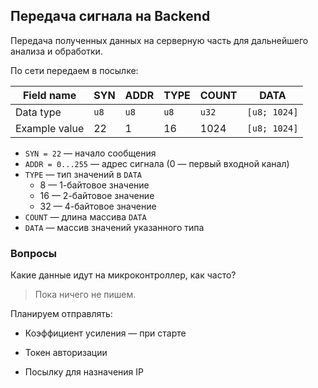 ## Передача сигнала на Backend

Передача полученных данных на серверную часть для дальнейшего анализа и обработки.

По сети передаем в посылке:

| Field name   | SYN  | ADDR | TYPE | COUNT | DATA         |
|-------------|------|------|------|-------|-------------|
| Data type   | `u8` | `u8` | `u8` | `u32` | `[u8; 1024]` |
| Example value | 22 | 1 | 16 | 1024 | `[u8; 1024]` |

- `SYN = 22` — начало сообщения
- `ADDR = 0...255` — адрес сигнала (0 — первый входной канал)
- `TYPE` — тип значений в `DATA`
  - 8 — 1-байтовое значение
  - 16 — 2-байтовое значение
  - 32 — 4-байтовое значение
- `COUNT` — длина массива `DATA`
- `DATA` — массив значений указанного типа

### Вопросы

Какие данные идут на микроконтроллер, как часто?

> Пока ничего не пишем.


Планируем отправлять:

- Коэффициент усиления — при старте

- Токен авторизации

- Посылку для назначения IP
